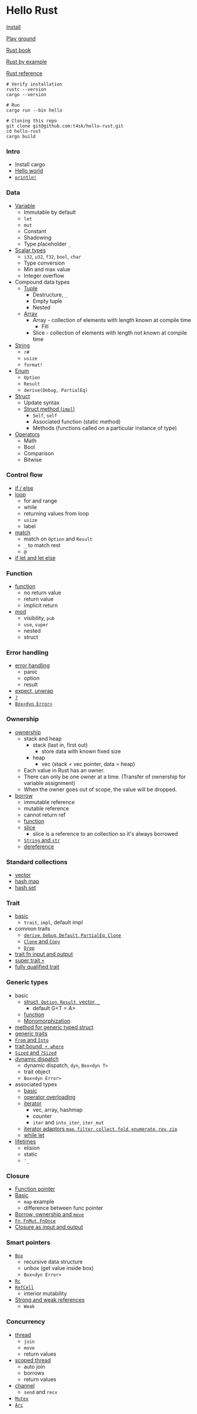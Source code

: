 # Hello Rust

[Install](https://www.rust-lang.org/tools/install)

[Play ground](https://play.rust-lang.org/?version=stable&mode=debug&edition=2021)

[Rust book](https://doc.rust-lang.org/book/title-page.html)

[Rust by example](https://doc.rust-lang.org/rust-by-example/index.html)

[Rust reference](https://doc.rust-lang.org/reference/introduction.html)

```shell
# Verify installation
rustc --version
cargo --version

# Run
cargo run --bin hello

# Cloning this repo
git clone git@github.com:t4sk/hello-rust.git
cd hello-rust
cargo build
```

### Intro

- Install cargo
- [Hello world](./src/bin/hello.rs)
- [`println!`](./src/bin/print.rs)

### Data

- [Variable](./src/bin/variable.rs)
  - Immutable by default
  - `let`
  - `mut`
  - Constant
  - Shadowing
  - Type placeholder `_`
- [Scalar types](./src/bin/scalar.rs)
  - `i32`, `u32`, `f32`, `bool`, `char`
  - Type conversion
  - Min and max value
  - Integer overflow
- Compound data types
  - [Tuple](./src/bin/tuple.rs)
    - Destructure, `_`
    - Empty tuple
    - Nested
  - [Array](./src/bin/array.rs)
    - Array - collection of elements with length known at compile time
      - Fill
    - Slice - collection of elements with length not known at compile time
- [String](./src/bin/string.rs)
  - `r#`
  - `usize`
  - `format!`
- [Enum](./src/bin/enum.rs)
  - `Option`
  - `Result`
  - `derive(Debug, PartialEq)`
- [Struct](./src/bin/struct.rs)
  - Update syntax
  - [Struct method (`impl`)](./src/bin/struct_method.rs)
    - `Self`, `self`
    - Associated function (static method)
    - Methods (functions called on a particular instance of type)
- [Operators](./src/bin/operators.rs)
  - Math
  - Bool
  - Comparison
  - Bitwise

### Control flow

- [if / else](./src/bin/if_else.rs)
- [loop](./src/bin/loop.rs)
  - for and range
  - while
  - returning values from loop
  - `usize`
  - label
- [match](./src/bin/match.rs)
  - match on `Option` and `Result`
  - `_` to match rest
  - `@`
- [if let and let else](./src/bin/if_let.rs)

### Function

- [function](./src/bin/func.rs)
  - no return value
  - return value
  - implicit return
- [mod](./src/bin/mods.rs)
  - visibility, `pub`
  - `use`, `super`
  - nested
  - struct

### Error handling

- [error handling](./src/bin/error.rs)
  - panic
  - option
  - result
- [expect, unwrap](./src/bin/expect.rs)
- [`?`](./src/bin/question.rs)
- [`Box<dyn Error>`](./src/bin/box_dyn_error.rs)

### Ownership

- [ownership](./src/bin/ownership.rs)
  - stack and heap
    - stack (last in, first out)
      - store data with known fixed size
    - heap
      - vec (stack = vec pointer, data = heap)
  - Each value in Rust has an owner.
  - There can only be one owner at a time. (Transfer of ownership for variable assignment)
  - When the owner goes out of scope, the value will be dropped.
- [borrow](./src/bin/borrow.rs)
  - immutable reference
  - mutable reference
  - cannot return ref
  - [function](./src/bin/borrow_func.rs)
  - [slice](./src/bin/borrow_slice.rs)
    - slice is a reference to an collection so it's always borrowed
  - [`String` and `str`](./src/bin/borrow_string_str.rs)
  - [dereference](./src/bin/borrow_deref.rs)

### Standard collections

- [vector](./src/bin/vec.rs)
- [hash map](./src/bin/hash_map.rs)
- [hash set](./src/bin/hash_set.rs)

### Trait

- [basic](./src/bin/trait_basic.rs)
  - `trait`, `impl`, default impl
- common traits
  - [`derive`, `Debug`, `Default`, `PartialEq`, `Clone`](./src/bin/trait_common.rs)
  - [`Clone` and `Copy`](./src/bin/trait_clone_copy.rs)
  - [`Drop`](./src/bin/trait_drop.rs)
- [trait fn input and output](./src/bin/trait_fn_io.rs)
- [super trait `+`](./src/bin/trait_super.rs)
- [fully qualified trait](./src/bin/trait_qualified.rs)

### Generic types

- basic
  - [struct, `Option`, `Result`, vector, `_`](./src/bin/generic_data.rs)
    - default G<T = A>
  - [function](./src/bin/generic_func.rs)
  - [Monomorphization](./src/bin/monomorph.rs)
- [method for generic typed struct](./src/bin/generic_method.rs)
- [generic traits](./src/bin/generic_trait.rs)
- [`From` and `Into`](./src/bin/generic_from_into.rs)
- [trait bound, `+`, `where`](./src/bin/generic_trait_bound.rs)
- [`Sized` and `?Sized`](./src/bin/generic_sized.rs)
- [dynamic dispatch](./src/bin/generic_dyn_dispatch.rs)
  - dynamic dispatch, `dyn`, `Box<dyn T>`
  - trait object
  - `Box<dyn Error>`
- associated types
  - [basic](./src/bin/generic_assoc_type.rs)
  - [operator overloading](./src/bin/generic_op_overload.rs)
  - [iterator](./src/bin/generic_iter.rs)
    - vec, array, hashmap
    - counter
    - `iter` and `into_iter`, `iter_mut`
  - [iterator adaptors `map`, `filter`, `collect`, `fold`, `enumerate`, `rev`, `zip`](./src/bin/generic_iter_adaptor.rs)
  - [while let](./src/bin/while_let.rs)
- [lifetimes](./src/bin/generic_lifetime.rs)
  - elision
  - static
  - `'_`

### Closure

- [Function pointer](./src/bin/fn_pointer.rs)
- [Basic](./src/bin/closure.rs)
  - `map` example
  - difference between func pointer
- [Borrow, ownership and `move`](./src/bin/move.rs)
- [`Fn`, `FnMut`, `FnOnce`](./src/bin/fn_traits.rs)
- [Closure as input and output](./src/bin/closure_out.rs)

### Smart pointers

- [`Box`](./src/bin/box.rs)
  - recursive data structure
  - unbox (get value inside box)
  - `Box<dyn Error>`
- [`Rc`](./src/bin/rc.rs)
- [`RefCell`](./src/bin/ref_cell.rs)
  - interior mutability
- [Strong and weak references](./src/bin/weak.rs)
  - `Weak`

### Concurrency

- [thread](./src/bin/thread.rs)
  - `join`
  - `move`
  - return values
- [scoped thread](./src/bin/scoped_thread.rs)
  - auto join
  - borrows
  - return values
- [channel](./src/bin/channel.rs)
  - `send` and `recv`
- [`Mutex`](./src/bin/mutex.rs)
- [`Arc`](./src/bin/arc.rs)
